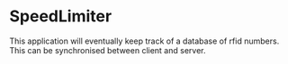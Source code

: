 # SpeedLimiter
This application will eventually keep track of a database of rfid numbers. This can be synchronised between client and server.

